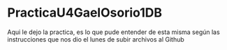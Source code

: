 # PracticaU4GaelOsorio1DB
Aqui le dejo la practica, es lo que pude entender de esta misma según las instrucciones que nos dio el lunes de subir archivos al Github
